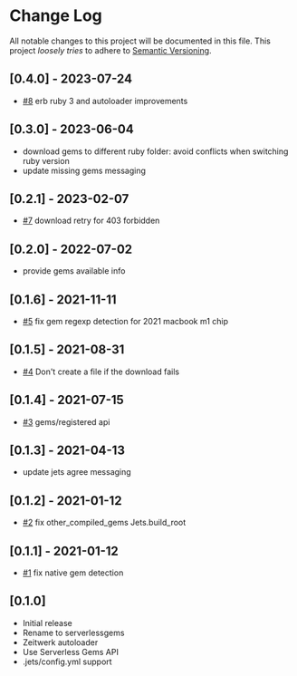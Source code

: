 # Change Log

All notable changes to this project will be documented in this file.
This project *loosely tries* to adhere to [Semantic Versioning](http://semver.org/).

## [0.4.0] - 2023-07-24
- [#8](https://github.com/boltops-tools/serverlessgems/pull/8) erb ruby 3 and autoloader improvements

## [0.3.0] - 2023-06-04
- download gems to different ruby folder: avoid conflicts when switching ruby version
- update missing gems messaging

## [0.2.1] - 2023-02-07
- [#7](https://github.com/boltops-tools/serverlessgems/pull/7) download retry for 403 forbidden

## [0.2.0] - 2022-07-02
- provide gems available info

## [0.1.6] - 2021-11-11
- [#5](https://github.com/boltops-tools/serverlessgems/pull/5) fix gem regexp detection for 2021 macbook m1 chip

## [0.1.5] - 2021-08-31
- [#4](https://github.com/boltops-tools/serverlessgems/pull/4) Don't create a file if the download fails

## [0.1.4] - 2021-07-15
- [#3](https://github.com/boltops-tools/serverlessgems/pull/3) gems/registered api

## [0.1.3] - 2021-04-13
- update jets agree messaging

## [0.1.2] - 2021-01-12
- [#2](https://github.com/boltops-tools/serverlessgems/pull/2) fix other_compiled_gems Jets.build_root

## [0.1.1] - 2021-01-12
- [#1](https://github.com/boltops-tools/serverlessgems/pull/1) fix native gem detection

## [0.1.0]
- Initial release
- Rename to serverlessgems
- Zeitwerk autoloader
- Use Serverless Gems API
- .jets/config.yml support

